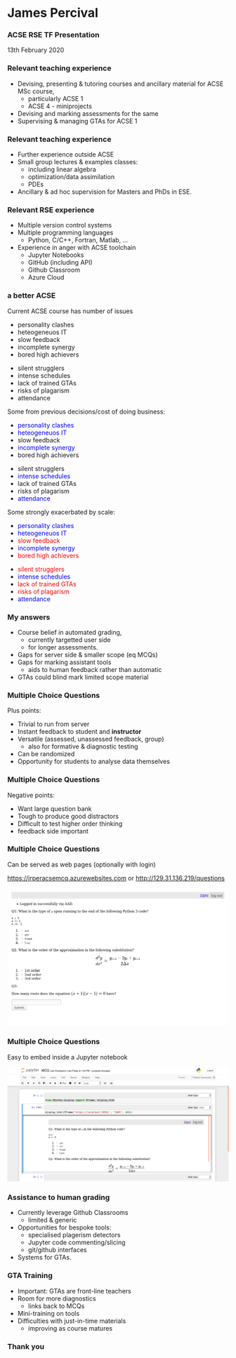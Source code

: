 # James Percival

### ACSE RSE TF Presentation

13th February 2020



### Relevant teaching experience

- Devising, presenting & tutoring courses and ancillary material for ACSE MSc course,
   - particularly ACSE 1
   - ACSE 4 - miniprojects
- Devising and marking assessments for the same
- Supervising & managing GTAs for ACSE 1    


### Relevant teaching experience

- Further experience outside ACSE
- Small group lectures & examples classes:
  - including linear algebra
  - optimization/data assimilation
  - PDEs
- Ancillary & ad hoc supervision for Masters and PhDs in ESE.



### Relevant RSE experience

- Multiple version control systems
- Multiple programming languages
  - Python, C/C++, Fortran, Matlab, ...
- Experience in anger with ACSE toolchain
   - Jupyter Notebooks
   - GitHub (including API)
   - Github Classroom
   - Azure Cloud
   



### a better ACSE

Current ACSE course has number of issues

<div class="container">

<div class="col" data-markdown>

<ul>
<li> personality clashes</li>
<li> heteogeneuos IT</li>
<li> slow feedback</li>
<li> incomplete synergy</li>
<li> bored high achievers</li>
</ul>

</div>
<div class="col" data-markdown>

<ul>
<li> silent strugglers</li>
<li> intense schedules</li>
<li> lack of trained GTAs</li>
<li> risks of plagarism</li>
<li> attendance</li>
</div>

</div>


Some from previous decisions/cost of doing business:

<div class="container">

<div class="col" data-markdown>
<ul>
<li> <span style="color:blue;">personality clashes</span></li>
<li> <span style="color:blue;">heteogeneuos IT</li>
<li> slow feedback</li>
<li> <span style="color:blue;">incomplete synergy</span></li>
<li> bored high achievers</li>
</ul>

</div>
<div class="col" data-markdown>
<ul>
<li> silent strugglers</li>
<li> <span style="color:blue;">intense schedules</span></li>
<li> lack of trained GTAs</li>
<li> risks of plagarism</li>
<li> <span style="color:blue;">attendance</span></li>
</ul>
</div>

</div>


Some strongly exacerbated by scale:

<div class="container">

<div class="col" data-markdown>

<ul>
<li><span style="color:blue;">personality clashes</span></li>
<li><span style="color:blue;">heteogeneuos IT</span></li>
<li><span style="color:red;">slow feedback</span></li>
<li><span style="color:blue;">incomplete synergy</span></li>
<li><span style="color:red;">bored high achievers</span></li>
</ul>

</div>
<div class="col" data-markdown>

<ul>
<li><span style="color:red;">silent strugglers</span></li>
<li><span style="color:blue;">intense schedules</span></li>
<li><span style="color:red;">lack of trained GTAs</span></li>
<li><span style="color:red;">risks of plagarism</span></li>
<li><span style="color:blue;">attendance</span></li>
</ul>
</div>

</div>



### My answers

- Course belief in automated grading,
   - currently targetted user side
   - for longer assessments.
- Gaps for server side & smaller scope (eq MCQs)
- Gaps for marking assistant tools
   - aids to human feedback rather than automatic
- GTAs could blind mark limited scope material



### Multiple Choice Questions

Plus points:

* Trivial to run from server
* Instant feedback to student and **instructor**
* Versatile (assessed, unassessed feedback, group)
   + also for formative & diagnostic testing
* Can be randomized
* Opportunity for students to analyse data themselves


### Multiple Choice Questions

Negative points:

- Want large question bank
- Tough to produce good distractors
- Difficult to test higher order thinking
- feedback side important


### Multiple Choice Questions

Can be served as web pages (optionally with login)

https://jrperacsemcq.azurewebsites.com
or
http://129.31.136.219/questions

![](tf_images/web_mcq.png)


### Multiple Choice Questions

Easy to embed inside a Jupyter notebook

![](tf_images/jupyter_mcq.png)



### Assistance to human grading

- Currently leverage Github Classrooms
   - limited & generic
- Opportunities for bespoke tools:
   - specialised plagerism detectors
   - Jupyter code commenting/slicing
   - git/github interfaces
- Systems for GTAs.



### GTA Training

- Important: GTAs are front-line teachers
- Room for more diagnostics
  - links back to MCQs
- Mini-training on tools
- Difficulties with just-in-time materials
  - improving as course matures



###  Thank you
